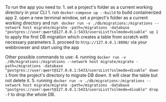 To run the app you need to:
    1. set a project's folder as a current working directory in your CLI
    1. run ```docker-compose up --build``` to build containerized app
    2. open a new terminal window, set a project's folder as a current working directory and run ```  docker run -v ./db/migrations:/migrations --network host migrate/migrate -path=/migrations -database "postgres://user:qwert@127.0.0.1:5433/usersList?sslmode=disable" up 1 ``` to apply the first DB migration which creates a table from scratch with necessary parameters
    3. proceed to ``` http://127.0.0.1:8090/ ``` via your webbrowser and start using the app
    
Other possible commands to use:
    4. running ``` docker run -v ./db/migrations:/migrations --network host migrate/migrate -path=/migrations -database "postgres://user:qwert@127.0.0.1:5433/usersList?sslmode=disable" down 1 ``` from the project's directory to migrate DB down. It will clear the table but not delete it.
    5. running ``` docker run -v ./db/migrations:/migrations --network host migrate/migrate -path=/migrations -database "postgres://user:qwert@127.0.0.1:5433/usersList?sslmode=disable" drop -f ``` to drop the whole DB. 